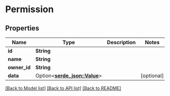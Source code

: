# Permission

## Properties

Name | Type | Description | Notes
------------ | ------------- | ------------- | -------------
**id** | **String** |  | 
**name** | **String** |  | 
**owner_id** | **String** |  | 
**data** | Option<[**serde_json::Value**](.md)> |  | [optional]

[[Back to Model list]](../README.md#documentation-for-models) [[Back to API list]](../README.md#documentation-for-api-endpoints) [[Back to README]](../README.md)


